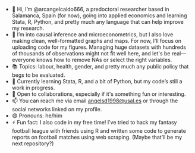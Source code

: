 - 👋 Hi, I’m @arcangelcaido666, a predoctoral researcher based in Salamanca, Spain (for now), going into applied economics and learning Stata, R, Python, and pretty much any language that can help improve my research.
- 👀 I’m into causal inference and microeconometrics, but I also love making clean, well-formatted graphs and maps. For now, I’ll focus on uploading code for my figures. Managing huge datasets with hundreds of thousands of observations might not fit well here, and let's be real—everyone knows how to remove NAs or select the right variables.
- 📚 Topics: labour, health, gender, and pretty much any public policy that begs to be evaluated.
- 🌱 Currently learning Stata, R, and a bit of Python, but my code’s still a work in progress.
- 💞️ Open to collaborations, especially if it's something fun or interesting.
- 📫 You can reach me via email angelsd1998@usal.es or through the social networks linked on my profile.
- 😄 Pronouns: he/him
- ⚡ Fun fact: I also code in my free time! I’ve tried to hack my fantasy football league with friends using R and written some code to generate reports on football matches using web scraping. (Maybe that’ll be my next repository?)

<!---
arcangelcaido666/arcangelcaido666 is a ✨ special ✨ repository because its `README.md` (this file) appears on your GitHub profile.
You can click the Preview link to take a look at your changes.
--->
